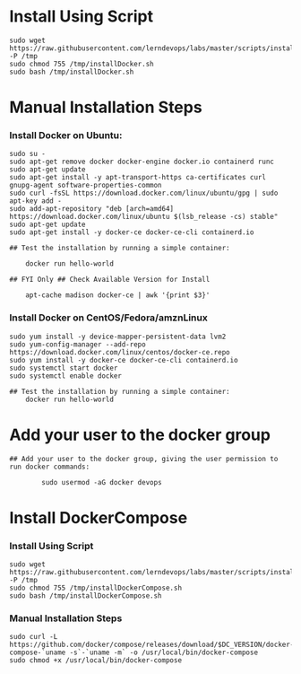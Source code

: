 # Install Using Script
```
sudo wget https://raw.githubusercontent.com/lerndevops/labs/master/scripts/installDocker.sh -P /tmp
sudo chmod 755 /tmp/installDocker.sh
sudo bash /tmp/installDocker.sh
```

# Manual Installation Steps

### Install Docker on Ubuntu:
```
sudo su -
sudo apt-get remove docker docker-engine docker.io containerd runc
sudo apt-get update
sudo apt-get install -y apt-transport-https ca-certificates curl gnupg-agent software-properties-common
sudo curl -fsSL https://download.docker.com/linux/ubuntu/gpg | sudo apt-key add -
sudo add-apt-repository "deb [arch=amd64] https://download.docker.com/linux/ubuntu $(lsb_release -cs) stable"
sudo apt-get update
sudo apt-get install -y docker-ce docker-ce-cli containerd.io

## Test the installation by running a simple container:

	docker run hello-world

## FYI Only ## Check Available Version for Install

	apt-cache madison docker-ce | awk '{print $3}'
```

### Install Docker on CentOS/Fedora/amznLinux
```
sudo yum install -y device-mapper-persistent-data lvm2
sudo yum-config-manager --add-repo https://download.docker.com/linux/centos/docker-ce.repo
sudo yum install -y docker-ce docker-ce-cli containerd.io
sudo systemctl start docker
sudo systemctl enable docker

## Test the installation by running a simple container:
	docker run hello-world
```

# Add your user to the docker group
```
## Add your user to the docker group, giving the user permission to run docker commands:

        sudo usermod -aG docker devops
```
# Install DockerCompose
### Install Using Script 
``` 
sudo wget https://raw.githubusercontent.com/lerndevops/labs/master/scripts/installDockerCompose.sh -P /tmp
sudo chmod 755 /tmp/installDockerCompose.sh
sudo bash /tmp/installDockerCompose.sh
```
### Manual Installation Steps 
```
sudo curl -L https://github.com/docker/compose/releases/download/$DC_VERSION/docker-compose-`uname -s`-`uname -m` -o /usr/local/bin/docker-compose
sudo chmod +x /usr/local/bin/docker-compose
```
